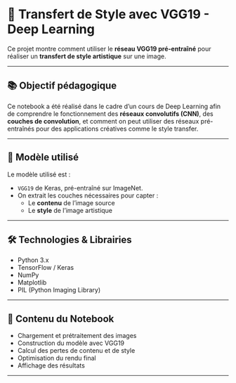 # 🎨 Transfert de Style avec VGG19 - Deep Learning

Ce projet montre comment utiliser le **réseau VGG19 pré-entraîné** pour réaliser un **transfert de style artistique** sur une image.

---

## 📚 Objectif pédagogique

Ce notebook a été réalisé dans le cadre d’un cours de Deep Learning afin de comprendre le fonctionnement des **réseaux convolutifs (CNN)**, des **couches de convolution**, et comment on peut utiliser des réseaux pré-entraînés pour des applications créatives comme le style transfer.

---

## 🧠 Modèle utilisé

Le modèle utilisé est :
- `VGG19` de Keras, pré-entraîné sur ImageNet.
- On extrait les couches nécessaires pour capter :
  - Le **contenu** de l’image source
  - Le **style** de l’image artistique

---

## 🛠️ Technologies & Librairies

- Python 3.x
- TensorFlow / Keras
- NumPy
- Matplotlib
- PIL (Python Imaging Library)

---

## 📂 Contenu du Notebook

- Chargement et prétraitement des images
- Construction du modèle avec VGG19
- Calcul des pertes de contenu et de style
- Optimisation du rendu final
- Affichage des résultats

---
